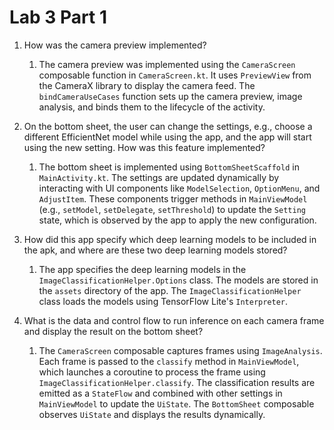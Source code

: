 # Lab 3 Part 1

1) How was the camera preview implemented?
   1) The camera preview was implemented using the `CameraScreen` composable function in `CameraScreen.kt`. It uses `PreviewView` from the CameraX library to display the camera feed. The `bindCameraUseCases` function sets up the camera preview, image analysis, and binds them to the lifecycle of the activity.

2) On the bottom sheet, the user can change the settings, e.g., choose a different EfficientNet model while using the app, and the app will start using the new setting. How was this feature implemented?  
   1) The bottom sheet is implemented using `BottomSheetScaffold` in `MainActivity.kt`. The settings are updated dynamically by interacting with UI components like `ModelSelection`, `OptionMenu`, and `AdjustItem`. These components trigger methods in `MainViewModel` (e.g., `setModel`, `setDelegate`, `setThreshold`) to update the `Setting` state, which is observed by the app to apply the new configuration.

3) How did this app specify which deep learning models to be included in the apk, and where are these two deep learning models stored?  
   1) The app specifies the deep learning models in the `ImageClassificationHelper.Options` class. The models are stored in the `assets` directory of the app. The `ImageClassificationHelper` class loads the models using TensorFlow Lite's `Interpreter`.

4) What is the data and control flow to run inference on each camera frame and display the result on the bottom sheet?
   1) The `CameraScreen` composable captures frames using `ImageAnalysis`. Each frame is passed to the `classify` method in `MainViewModel`, which launches a coroutine to process the frame using `ImageClassificationHelper.classify`. The classification results are emitted as a `StateFlow` and combined with other settings in `MainViewModel` to update the `UiState`. The `BottomSheet` composable observes `UiState` and displays the results dynamically.
